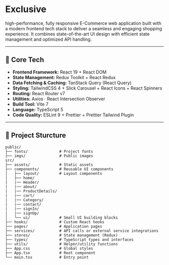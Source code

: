 # Exclusive

high-performance, fully responsive E-Commerce web application built with a modern frontend tech stack to deliver a seamless and engaging shopping experience.
It combines state-of-the-art UI design with efficient state management and optimized API handling.

---

## 🚀 Core Tech

- **Frontend Framework:** React 19 + React DOM
- **State Management:** Redux Toolkit + React Redux
- **Data Fetching & Caching:** TanStack Query (React Query)
- **Styling:** TailwindCSS 4 + Slick Carousel + React Icons + React Spinners
- **Routing:** React Router v7
- **Utilities:** Axios · React Intersection Observer
- **Build Tool:** Vite 7
- **Language:** TypeScript 5
- **Code Quality:** ESLint 9 + Prettier + Prettier Tailwind Plugin

---

## 📁 Project Sturcture

```
public/
├── fonts/              # Project fonts
├── imgs/               # Public images
src/
├── assets/             # Static assets
├── components/         # Reusable UI components
│   ├── layout/         # Layout components
│   ├── home/
|   |── Header/
|   |── about/
|   |── ProductDetails/
|   |── cart/
|   |── Category/
|   |── contact/
|   |── signIn/
|   |── signUp/
│   └── ui/             # Small UI building blocks
├── hooks/              # Custom React hooks
├── pages/              # Application pages
├── services/           # API calls or external service integrations
├── stores/             # State management (Redux)
├── types/              # TypeScript types and interfaces
├── utils/              # Helper/utility functions
├── App.css             # Global styles
├── App.tsx             # Root component
└── main.tsx            # Entry point

```
